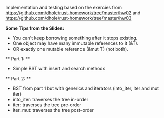 Implementation and testing based on the exercies from https://github.com/dhole/rust-homework/tree/master/hw02 and https://github.com/dhole/rust-homework/tree/master/hw03

**Some Tips from the Slides:**

* You can't keep borrowing something after it stops existing.
* One object may have many immutable references to it (&T).
* OR exactly one mutable reference (&mut T) (not both).

** Part 1: **
* Simple BST with insert and search methods

** Part 2: **
* BST from part 1 but with generics and iterators (into_iter, iter and mut iter)
* into_iter: traverses the tree in-order
* iter: traverses the tree pre-order
* iter_mut: traverses the tree post-order
